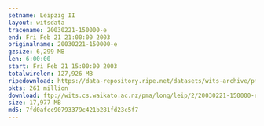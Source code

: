 ```yaml
---
setname: Leipzig II
layout: witsdata
tracename: 20030221-150000-e
end: Fri Feb 21 21:00:00 2003
originalname: 20030221-150000-e
gzsize: 6,299 MB
len: 6:00:00
start: Fri Feb 21 15:00:00 2003
totalwirelen: 127,926 MB
ripedownload: https://data-repository.ripe.net/datasets/wits-archive/pma/long/leip/2/20030221-150000-e.gz
pkts: 261 million
download: ftp://wits.cs.waikato.ac.nz/pma/long/leip/2/20030221-150000-e.gz
size: 17,977 MB
md5: 7fd0afcc90793379c421b281fd23c5f7
---
```

